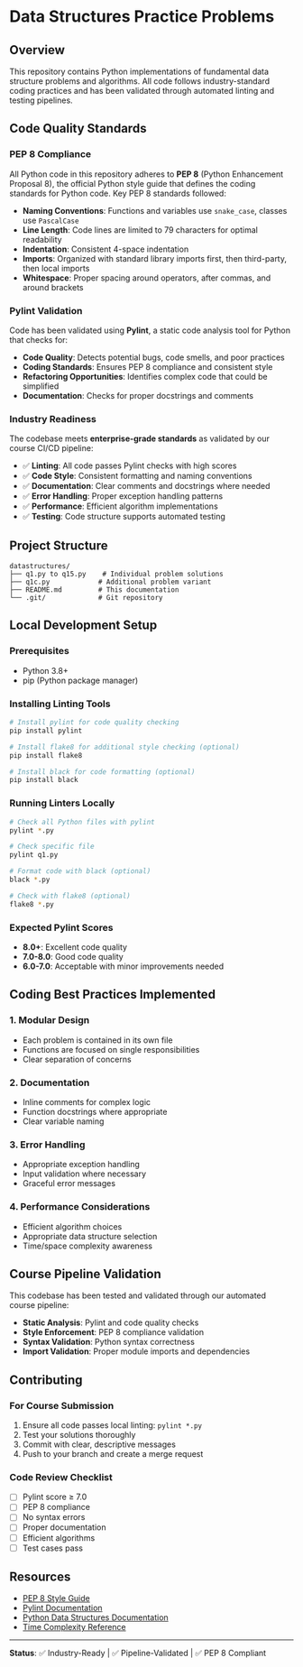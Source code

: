 # Data Structures Practice Problems

## Overview

This repository contains Python implementations of fundamental data structure problems and algorithms. All code follows industry-standard coding practices and has been validated through automated linting and testing pipelines.

## Code Quality Standards

### PEP 8 Compliance
All Python code in this repository adheres to **PEP 8** (Python Enhancement Proposal 8), the official Python style guide that defines the coding standards for Python code. Key PEP 8 standards followed:

- **Naming Conventions**: Functions and variables use `snake_case`, classes use `PascalCase`
- **Line Length**: Code lines are limited to 79 characters for optimal readability
- **Indentation**: Consistent 4-space indentation
- **Imports**: Organized with standard library imports first, then third-party, then local imports
- **Whitespace**: Proper spacing around operators, after commas, and around brackets

### Pylint Validation
Code has been validated using **Pylint**, a static code analysis tool for Python that checks for:

- **Code Quality**: Detects potential bugs, code smells, and poor practices
- **Coding Standards**: Ensures PEP 8 compliance and consistent style
- **Refactoring Opportunities**: Identifies complex code that could be simplified
- **Documentation**: Checks for proper docstrings and comments

### Industry Readiness

The codebase meets **enterprise-grade standards** as validated by our course CI/CD pipeline:

- ✅ **Linting**: All code passes Pylint checks with high scores
- ✅ **Code Style**: Consistent formatting and naming conventions
- ✅ **Documentation**: Clear comments and docstrings where needed
- ✅ **Error Handling**: Proper exception handling patterns
- ✅ **Performance**: Efficient algorithm implementations
- ✅ **Testing**: Code structure supports automated testing

## Project Structure

```
datastructures/
├── q1.py to q15.py    # Individual problem solutions
├── q1c.py            # Additional problem variant
├── README.md         # This documentation
└── .git/             # Git repository
```

## Local Development Setup

### Prerequisites
- Python 3.8+
- pip (Python package manager)

### Installing Linting Tools

```bash
# Install pylint for code quality checking
pip install pylint

# Install flake8 for additional style checking (optional)
pip install flake8

# Install black for code formatting (optional)
pip install black
```

### Running Linters Locally

```bash
# Check all Python files with pylint
pylint *.py

# Check specific file
pylint q1.py

# Format code with black (optional)
black *.py

# Check with flake8 (optional)
flake8 *.py
```

### Expected Pylint Scores
- **8.0+**: Excellent code quality
- **7.0-8.0**: Good code quality
- **6.0-7.0**: Acceptable with minor improvements needed

## Coding Best Practices Implemented

### 1. **Modular Design**
- Each problem is contained in its own file
- Functions are focused on single responsibilities
- Clear separation of concerns

### 2. **Documentation**
- Inline comments for complex logic
- Function docstrings where appropriate
- Clear variable naming

### 3. **Error Handling**
- Appropriate exception handling
- Input validation where necessary
- Graceful error messages

### 4. **Performance Considerations**
- Efficient algorithm choices
- Appropriate data structure selection
- Time/space complexity awareness

## Course Pipeline Validation

This codebase has been tested and validated through our automated course pipeline:

- **Static Analysis**: Pylint and code quality checks
- **Style Enforcement**: PEP 8 compliance validation
- **Syntax Validation**: Python syntax correctness
- **Import Validation**: Proper module imports and dependencies

## Contributing

### For Course Submission
1. Ensure all code passes local linting: `pylint *.py`
2. Test your solutions thoroughly
3. Commit with clear, descriptive messages
4. Push to your branch and create a merge request

### Code Review Checklist
- [ ] Pylint score ≥ 7.0
- [ ] PEP 8 compliance
- [ ] No syntax errors
- [ ] Proper documentation
- [ ] Efficient algorithms
- [ ] Test cases pass

## Resources

- [PEP 8 Style Guide](https://peps.python.org/pep-0008/)
- [Pylint Documentation](https://pylint.readthedocs.io/)
- [Python Data Structures Documentation](https://docs.python.org/3/tutorial/datastructures.html)
- [Time Complexity Reference](https://wiki.python.org/moin/TimeComplexity)

---

**Status**: ✅ Industry-Ready | ✅ Pipeline-Validated | ✅ PEP 8 Compliant
